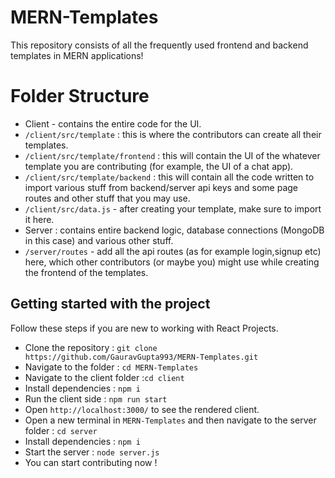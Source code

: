 # MERN-Templates

This repository consists of all the frequently used frontend and backend templates in MERN applications!


# Folder Structure

 - Client - contains the entire code for the UI.
 -  `/client/src/template` : this is where the contributors can create all their templates.
 - `/client/src/template/frontend` : this will contain the UI of the whatever template you are contributing (for example, the UI of a chat app).
 - `/client/src/template/backend` :  this will contain all the code written to import various stuff from backend/server api keys and some page routes and other stuff that you may use.
 - `/client/src/data.js` - after creating your template, make sure to import it here.
 - Server : contains entire backend logic, database connections (MongoDB in this case) and various other stuff.
 - `/server/routes` - add all the api routes (as for example login,signup etc) here, which other contributors (or maybe you) might use while creating the frontend of the templates.
 
## Getting started with the project

Follow these steps if you are new to working with React Projects.

 - Clone the repository : `git clone https://github.com/GauravGupta993/MERN-Templates.git `
 - Navigate to the folder : `cd MERN-Templates`
 - Navigate to the client folder  :`cd client`
 - Install dependencies : `npm i`
 - Run the client side : `npm run start`
 - Open `http://localhost:3000/` to see the rendered client.
 - Open a new terminal in `MERN-Templates` and then navigate to the server folder : `cd server` 
 - Install dependencies : `npm i`
 - Start the server : `node server.js`
 - You can start contributing now !
```